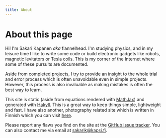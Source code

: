 ```yaml
---
title: About
---
```

# About this page

Hi! I'm Sakari Kapanen *aka* flannelhead. I'm studying physics, and in my leisure time I like to write some code or build electronic gadgets like robots, magnetic levitators or Tesla coils. This is my corner of the Internet where some of these pursuits are documented.

Aside from completed projects, I try to provide an insight to the whole trial and error process which is often unavoidable even in simple projects. However, this process is also invaluable as making mistakes is often the best way to learn.

This site is static (aside from equations rendered with [MathJax](https://www.mathjax.org)) and generated with [Hakyll](https://jaspervdj.be/hakyll/). This is a great way to keep things simple, lightweight and fast. I have also another, photography related site which is written in Finnish which you can visit [here](http://www.pimeyspurkissa.fi).

Please report any flaws you find on the site at the [GitHub issue tracker](https://github.com/flannelhead/flannelhead.github.io/issues). You can also contact me via email at sakarik@kapsi.fi.

